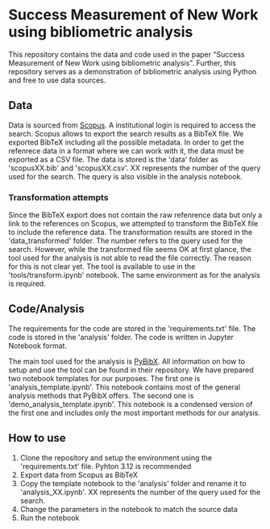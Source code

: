 # Success Measurement of New Work using bibliometric analysis  
This repository contains the data and code used in the paper "Success Measurement of New Work using bibliometric analysis".
Further, this repository serves as a demonstration of bibliometric analysis using Python and free to use data sources.

## Data
Data is sourced from [Scopus](https://www.scopus.com/search/form.uri?display=advanced). A institutional login is required to access the search.
Scopus allows to export the search results as a BibTeX file. We exported BibTeX including all the possible metadata. In order to get the refenrece data in a format where we can work with it, the data must be exported as a CSV file.
The data is stored is the 'data' folder as 'scopusXX.bib' and 'scopusXX.csv'. XX represents the number of the query used for the search. The query is also visible in the analysis notebook.

### Transformation attempts
Since the BibTeX export does not contain the raw refenrence data but only a link to the references on Scopus, we attempted to transform the BibTeX file to include the reference data.
The transformation results are stored in the 'data_transformed' folder. The number refers to the query used for the search.
However, while the transformed file seems OK at first glance, the tool used for the analysis is not able to read the file correctly. The reason for this is not clear yet.
The tool is available to use in the 'tools/transform.ipynb' notebook. The same environment as for the analysis is required.

## Code/Analysis
The requirements for the code are stored in the 'requirements.txt' file.
The code is stored in the 'analysis' folder. The code is written in Jupyter Notebook format.

The main tool used for the analysis is [PyBibX](https://github.com/Valdecy/pybibx). All information on how to setup and use the tool can be found in their repository.
We have prepared two notebook templates for our purposes.
The first one is 'analysis_template.ipynb'. This notebook contains most of the general analysis methods that PyBibX offers.
The second one is 'demo_analysis_template.ipynb'. This notebook is a condensed version of the first one and includes only the most important methods for our analysis.

## How to use
1. Clone the repository and setup the environment using the 'requirements.txt' file. Pyhton 3.12 is recommended
2. Export data from Scopus as BibTeX
3. Copy the template notebook to the 'analysis' folder and rename it to 'analysis_XX.ipynb'. XX represents the number of the query used for the search.
4. Change the parameters in the notebook to match the source data
5. Run the notebook